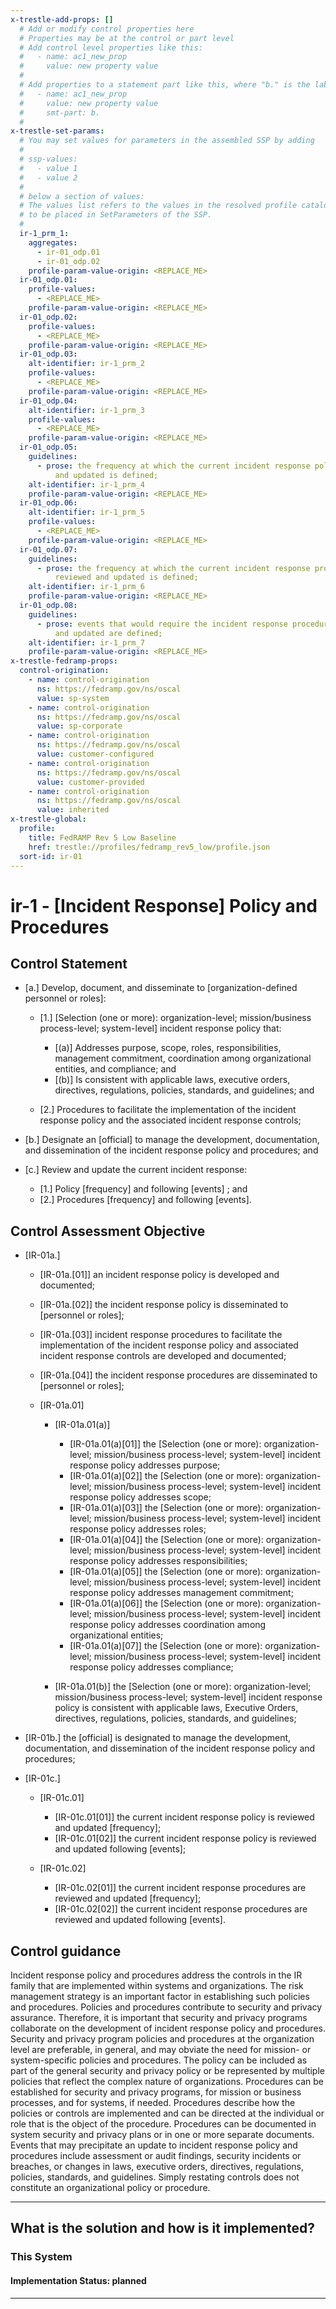 ```yaml
---
x-trestle-add-props: []
  # Add or modify control properties here
  # Properties may be at the control or part level
  # Add control level properties like this:
  #   - name: ac1_new_prop
  #     value: new property value
  #
  # Add properties to a statement part like this, where "b." is the label of the target statement part
  #   - name: ac1_new_prop
  #     value: new property value
  #     smt-part: b.
  #
x-trestle-set-params:
  # You may set values for parameters in the assembled SSP by adding
  #
  # ssp-values:
  #   - value 1
  #   - value 2
  #
  # below a section of values:
  # The values list refers to the values in the resolved profile catalog, and the ssp-values represent new values
  # to be placed in SetParameters of the SSP.
  #
  ir-1_prm_1:
    aggregates:
      - ir-01_odp.01
      - ir-01_odp.02
    profile-param-value-origin: <REPLACE_ME>
  ir-01_odp.01:
    profile-values:
      - <REPLACE_ME>
    profile-param-value-origin: <REPLACE_ME>
  ir-01_odp.02:
    profile-values:
      - <REPLACE_ME>
    profile-param-value-origin: <REPLACE_ME>
  ir-01_odp.03:
    alt-identifier: ir-1_prm_2
    profile-values:
      - <REPLACE_ME>
    profile-param-value-origin: <REPLACE_ME>
  ir-01_odp.04:
    alt-identifier: ir-1_prm_3
    profile-values:
      - <REPLACE_ME>
    profile-param-value-origin: <REPLACE_ME>
  ir-01_odp.05:
    guidelines:
      - prose: the frequency at which the current incident response policy is reviewed
          and updated is defined;
    alt-identifier: ir-1_prm_4
    profile-param-value-origin: <REPLACE_ME>
  ir-01_odp.06:
    alt-identifier: ir-1_prm_5
    profile-values:
      - <REPLACE_ME>
    profile-param-value-origin: <REPLACE_ME>
  ir-01_odp.07:
    guidelines:
      - prose: the frequency at which the current incident response procedures are
          reviewed and updated is defined;
    alt-identifier: ir-1_prm_6
    profile-param-value-origin: <REPLACE_ME>
  ir-01_odp.08:
    guidelines:
      - prose: events that would require the incident response procedures to be reviewed
          and updated are defined;
    alt-identifier: ir-1_prm_7
    profile-param-value-origin: <REPLACE_ME>
x-trestle-fedramp-props:
  control-origination:
    - name: control-origination
      ns: https://fedramp.gov/ns/oscal
      value: sp-system
    - name: control-origination
      ns: https://fedramp.gov/ns/oscal
      value: sp-corporate
    - name: control-origination
      ns: https://fedramp.gov/ns/oscal
      value: customer-configured
    - name: control-origination
      ns: https://fedramp.gov/ns/oscal
      value: customer-provided
    - name: control-origination
      ns: https://fedramp.gov/ns/oscal
      value: inherited
x-trestle-global:
  profile:
    title: FedRAMP Rev 5 Low Baseline
    href: trestle://profiles/fedramp_rev5_low/profile.json
  sort-id: ir-01
---
```


# ir-1 - \[Incident Response\] Policy and Procedures

## Control Statement

- \[a.\] Develop, document, and disseminate to [organization-defined personnel or roles]:

  - \[1.\] [Selection (one or more): organization-level; mission/business process-level; system-level] incident response policy that:

    - \[(a)\] Addresses purpose, scope, roles, responsibilities, management commitment, coordination among organizational entities, and compliance; and
    - \[(b)\] Is consistent with applicable laws, executive orders, directives, regulations, policies, standards, and guidelines; and

  - \[2.\] Procedures to facilitate the implementation of the incident response policy and the associated incident response controls;

- \[b.\] Designate an [official] to manage the development, documentation, and dissemination of the incident response policy and procedures; and

- \[c.\] Review and update the current incident response:

  - \[1.\] Policy [frequency] and following [events] ; and
  - \[2.\] Procedures [frequency] and following [events].

## Control Assessment Objective

- \[IR-01a.\]

  - \[IR-01a.[01]\] an incident response policy is developed and documented;
  - \[IR-01a.[02]\] the incident response policy is disseminated to [personnel or roles];
  - \[IR-01a.[03]\] incident response procedures to facilitate the implementation of the incident response policy and associated incident response controls are developed and documented;
  - \[IR-01a.[04]\] the incident response procedures are disseminated to [personnel or roles];
  - \[IR-01a.01\]

    - \[IR-01a.01(a)\]

      - \[IR-01a.01(a)[01]\] the [Selection (one or more): organization-level; mission/business process-level; system-level] incident response policy addresses purpose;
      - \[IR-01a.01(a)[02]\] the [Selection (one or more): organization-level; mission/business process-level; system-level] incident response policy addresses scope;
      - \[IR-01a.01(a)[03]\] the [Selection (one or more): organization-level; mission/business process-level; system-level] incident response policy addresses roles;
      - \[IR-01a.01(a)[04]\] the [Selection (one or more): organization-level; mission/business process-level; system-level] incident response policy addresses responsibilities;
      - \[IR-01a.01(a)[05]\] the [Selection (one or more): organization-level; mission/business process-level; system-level] incident response policy addresses management commitment;
      - \[IR-01a.01(a)[06]\] the [Selection (one or more): organization-level; mission/business process-level; system-level] incident response policy addresses coordination among organizational entities;
      - \[IR-01a.01(a)[07]\] the [Selection (one or more): organization-level; mission/business process-level; system-level] incident response policy addresses compliance;

    - \[IR-01a.01(b)\] the [Selection (one or more): organization-level; mission/business process-level; system-level] incident response policy is consistent with applicable laws, Executive Orders, directives, regulations, policies, standards, and guidelines;

- \[IR-01b.\] the [official] is designated to manage the development, documentation, and dissemination of the incident response policy and procedures;

- \[IR-01c.\]

  - \[IR-01c.01\]

    - \[IR-01c.01[01]\] the current incident response policy is reviewed and updated [frequency];
    - \[IR-01c.01[02]\] the current incident response policy is reviewed and updated following [events];

  - \[IR-01c.02\]

    - \[IR-01c.02[01]\] the current incident response procedures are reviewed and updated [frequency];
    - \[IR-01c.02[02]\] the current incident response procedures are reviewed and updated following [events].

## Control guidance

Incident response policy and procedures address the controls in the IR family that are implemented within systems and organizations. The risk management strategy is an important factor in establishing such policies and procedures. Policies and procedures contribute to security and privacy assurance. Therefore, it is important that security and privacy programs collaborate on the development of incident response policy and procedures. Security and privacy program policies and procedures at the organization level are preferable, in general, and may obviate the need for mission- or system-specific policies and procedures. The policy can be included as part of the general security and privacy policy or be represented by multiple policies that reflect the complex nature of organizations. Procedures can be established for security and privacy programs, for mission or business processes, and for systems, if needed. Procedures describe how the policies or controls are implemented and can be directed at the individual or role that is the object of the procedure. Procedures can be documented in system security and privacy plans or in one or more separate documents. Events that may precipitate an update to incident response policy and procedures include assessment or audit findings, security incidents or breaches, or changes in laws, executive orders, directives, regulations, policies, standards, and guidelines. Simply restating controls does not constitute an organizational policy or procedure.

______________________________________________________________________

## What is the solution and how is it implemented?

<!-- For implementation status enter one of: implemented, partial, planned, alternative, not-applicable -->

<!-- Note that the list of rules under ### Rules: is read-only and changes will not be captured after assembly to JSON -->

### This System

<!-- Add implementation prose for the main This System component for control: ir-1 -->

#### Implementation Status: planned

______________________________________________________________________
